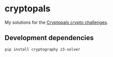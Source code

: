 # cryptopals

My solutions for the [Cryptopals crypto challenges](https://cryptopals.com/).

## Development dependencies

```bash
pip install cryptography z3-solver
```
